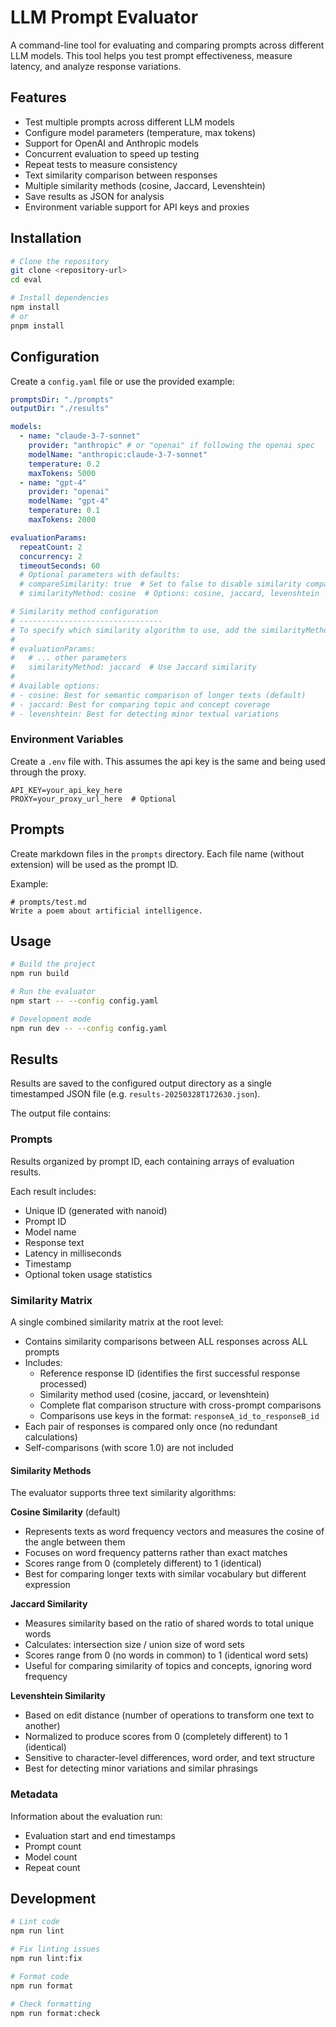 # LLM Prompt Evaluator

A command-line tool for evaluating and comparing prompts across different LLM models. This tool helps you test prompt effectiveness, measure latency, and analyze response variations.

## Features

- Test multiple prompts across different LLM models
- Configure model parameters (temperature, max tokens)
- Support for OpenAI and Anthropic models
- Concurrent evaluation to speed up testing
- Repeat tests to measure consistency
- Text similarity comparison between responses
- Multiple similarity methods (cosine, Jaccard, Levenshtein)
- Save results as JSON for analysis
- Environment variable support for API keys and proxies

## Installation

```bash
# Clone the repository
git clone <repository-url>
cd eval

# Install dependencies
npm install
# or
pnpm install
```

## Configuration

Create a `config.yaml` file or use the provided example:

```yaml
promptsDir: "./prompts"
outputDir: "./results"

models:
  - name: "claude-3-7-sonnet"
    provider: "anthropic" # or "openai" if following the openai spec
    modelName: "anthropic:claude-3-7-sonnet"
    temperature: 0.2
    maxTokens: 5000
  - name: "gpt-4"
    provider: "openai"
    modelName: "gpt-4"
    temperature: 0.1
    maxTokens: 2000

evaluationParams:
  repeatCount: 2
  concurrency: 2
  timeoutSeconds: 60
  # Optional parameters with defaults:
  # compareSimilarity: true  # Set to false to disable similarity comparison
  # similarityMethod: cosine  # Options: cosine, jaccard, levenshtein

# Similarity method configuration
# --------------------------------
# To specify which similarity algorithm to use, add the similarityMethod parameter:
#
# evaluationParams:
#   # ... other parameters
#   similarityMethod: jaccard  # Use Jaccard similarity
#
# Available options:
# - cosine: Best for semantic comparison of longer texts (default)
# - jaccard: Best for comparing topic and concept coverage
# - levenshtein: Best for detecting minor textual variations
```

### Environment Variables

Create a `.env` file with. This assumes the api key is the same and being used through the proxy.

```
API_KEY=your_api_key_here
PROXY=your_proxy_url_here  # Optional
```

## Prompts

Create markdown files in the `prompts` directory. Each file name (without extension) will be used as the prompt ID.

Example:
```
# prompts/test.md
Write a poem about artificial intelligence.
```

## Usage

```bash
# Build the project
npm run build

# Run the evaluator
npm start -- --config config.yaml

# Development mode
npm run dev -- --config config.yaml
```

## Results

Results are saved to the configured output directory as a single timestamped JSON file (e.g. `results-20250328T172630.json`).

The output file contains:

### Prompts
Results organized by prompt ID, each containing arrays of evaluation results.

Each result includes:
- Unique ID (generated with nanoid)
- Prompt ID
- Model name
- Response text
- Latency in milliseconds
- Timestamp
- Optional token usage statistics

### Similarity Matrix
A single combined similarity matrix at the root level:
- Contains similarity comparisons between ALL responses across ALL prompts
- Includes:
  - Reference response ID (identifies the first successful response processed)
  - Similarity method used (cosine, jaccard, or levenshtein)
  - Complete flat comparison structure with cross-prompt comparisons
  - Comparisons use keys in the format: `responseA_id_to_responseB_id`
- Each pair of responses is compared only once (no redundant calculations)
- Self-comparisons (with score 1.0) are not included

#### Similarity Methods

The evaluator supports three text similarity algorithms:

**Cosine Similarity** (default)
- Represents texts as word frequency vectors and measures the cosine of the angle between them
- Focuses on word frequency patterns rather than exact matches
- Scores range from 0 (completely different) to 1 (identical)
- Best for comparing longer texts with similar vocabulary but different expression

**Jaccard Similarity**
- Measures similarity based on the ratio of shared words to total unique words
- Calculates: intersection size / union size of word sets
- Scores range from 0 (no words in common) to 1 (identical word sets)
- Useful for comparing similarity of topics and concepts, ignoring word frequency

**Levenshtein Similarity**
- Based on edit distance (number of operations to transform one text to another)
- Normalized to produce scores from 0 (completely different) to 1 (identical)
- Sensitive to character-level differences, word order, and text structure
- Best for detecting minor variations and similar phrasings

### Metadata
Information about the evaluation run:
- Evaluation start and end timestamps
- Prompt count
- Model count
- Repeat count

## Development

```bash
# Lint code
npm run lint

# Fix linting issues
npm run lint:fix

# Format code
npm run format

# Check formatting
npm run format:check
```
